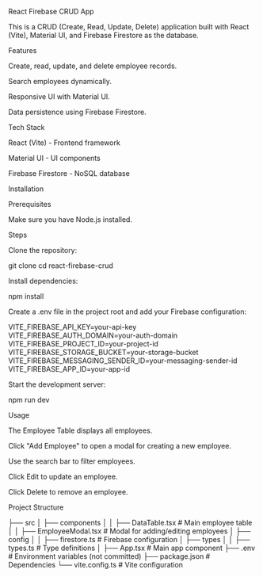 React Firebase CRUD App

This is a CRUD (Create, Read, Update, Delete) application built with React (Vite), Material UI, and Firebase Firestore as the database.

Features

Create, read, update, and delete employee records.

Search employees dynamically.

Responsive UI with Material UI.

Data persistence using Firebase Firestore.

Tech Stack

React (Vite) - Frontend framework

Material UI - UI components

Firebase Firestore - NoSQL database

Installation

Prerequisites

Make sure you have Node.js installed.

Steps

Clone the repository:

git clone <repo-url>
cd react-firebase-crud

Install dependencies:

npm install

Create a .env file in the project root and add your Firebase configuration:

VITE_FIREBASE_API_KEY=your-api-key
VITE_FIREBASE_AUTH_DOMAIN=your-auth-domain
VITE_FIREBASE_PROJECT_ID=your-project-id
VITE_FIREBASE_STORAGE_BUCKET=your-storage-bucket
VITE_FIREBASE_MESSAGING_SENDER_ID=your-messaging-sender-id
VITE_FIREBASE_APP_ID=your-app-id

Start the development server:

npm run dev

Usage

The Employee Table displays all employees.

Click "Add Employee" to open a modal for creating a new employee.

Use the search bar to filter employees.

Click Edit to update an employee.

Click Delete to remove an employee.


Project Structure

├── src
│   ├── components
│   │   ├── DataTable.tsx  # Main employee table
│   │   ├── EmployeeModal.tsx  # Modal for adding/editing employees
│   ├── config
│   │   ├── firestore.ts  # Firebase configuration
│   ├── types
│   │   ├── types.ts  # Type definitions
│   ├── App.tsx  # Main app component
├── .env  # Environment variables (not committed)
├── package.json  # Dependencies
└── vite.config.ts  # Vite configuration